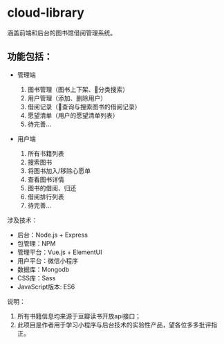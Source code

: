 # cloud-library
涵盖前端和后台的图书馆借阅管理系统。

## 功能包括：
- 管理端
    1. 图书管理（图书上下架、分类搜索）
    2. 用户管理（添加、删除用户）
    3. 借阅记录（查询与搜索图书的借阅记录）
    4. 愿望清单（用户的愿望清单列表）
    5. 待完善...

- 用户端
    1. 所有书籍列表
    2. 搜索图书
    3. 将图书加入/移除心愿单
    4. 查看图书详情
    5. 图书的借阅、归还
    6. 借阅排行列表
    7. 待完善...

涉及技术：
- 后台：Node.js + Express
- 包管理：NPM
- 管理平台：Vue.js + ElementUI
- 用户平台：微信小程序
- 数据库：Mongodb
- CSS库：Sass
- JavaScript版本: ES6

说明：

1. 所有书籍信息均来源于豆瓣读书开放api接口；
2. 此项目是作者用于学习小程序与后台技术的实验性产品，望各位多多批评指正。

